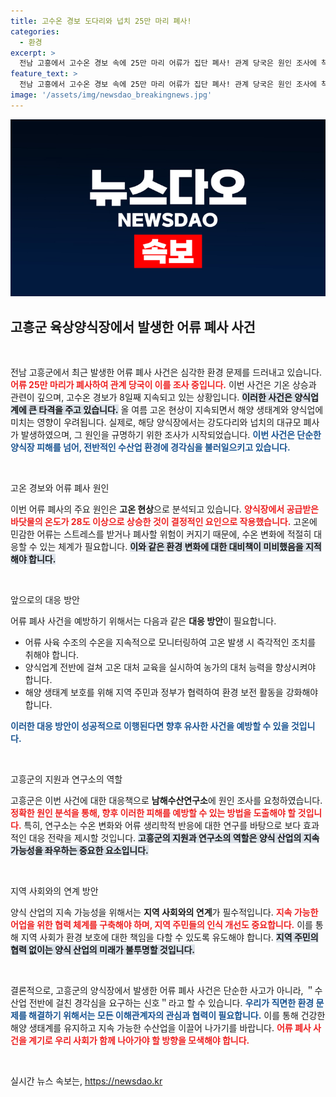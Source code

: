 ```yaml
---
title: 고수온 경보 도다리와 넙치 25만 마리 폐사!
categories:
  - 환경
excerpt: >
  전남 고흥에서 고수온 경보 속에 25만 마리 어류가 집단 폐사! 관계 당국은 원인 조사에 착수하며, 올해 첫 사건으로 더욱 관심이 집중되고 있습니다.
feature_text: >
  전남 고흥에서 고수온 경보 속에 25만 마리 어류가 집단 폐사! 관계 당국은 원인 조사에 착수하며, 올해 첫 사건으로 더욱 관심이 집중되고 있습니다.
image: '/assets/img/newsdao_breakingnews.jpg'
---
```


<p><img src="/assets/img/newsdao_breakingnews.jpg" alt="flaretime 속보" /></p>

<h2 data-ke-size="size26">고흥군 육상양식장에서 발생한 어류 폐사 사건</h2>

<p data-ke-size="size16">&nbsp;</p>

<p>전남 고흥군에서 최근 발생한 어류 폐사 사건은 심각한 환경 문제를 드러내고 있습니다. <b><span style="color: #ee2323;">어류 25만 마리가 폐사하여 관계 당국이 이를 조사 중입니다.</span></b> 이번 사건은 기온 상승과 관련이 깊으며, 고수온 경보가 8일째 지속되고 있는 상황입니다. <b><span style="background-color: #21538527;">이러한 사건은 양식업계에 큰 타격을 주고 있습니다.</span></b> 올 여름 고온 현상이 지속되면서 해양 생태계와 양식업에 미치는 영향이 우려됩니다. 실제로, 해당 양식장에서는 강도다리와 넙치의 대규모 폐사가 발생하였으며, 그 원인을 규명하기 위한 조사가 시작되었습니다. <b><span style="color: #1a5490;">이번 사건은 단순한 양식장 피해를 넘어, 전반적인 수산업 환경에 경각심을 불러일으키고 있습니다.</span></b> </p>

<p data-ke-size="size16">&nbsp;</p>

<p>고온 경보와 어류 폐사 원인</p>

<p>이번 어류 폐사의 주요 원인은 <b>고온 현상</b>으로 분석되고 있습니다. <b><span style="color: #ee2323;">양식장에서 공급받은 바닷물의 온도가 28도 이상으로 상승한 것이 결정적인 요인으로 작용했습니다.</span></b> 고온에 민감한 어류는 스트레스를 받거나 폐사할 위험이 커지기 때문에, 수온 변화에 적절히 대응할 수 있는 체계가 필요합니다. <b><span style="background-color: #21538527;">이와 같은 환경 변화에 대한 대비책이 미비했음을 지적해야 합니다.</span></b> </p>

<p data-ke-size="size16">&nbsp;</p>

<p>앞으로의 대응 방안</p>

<p>어류 폐사 사건을 예방하기 위해서는 다음과 같은 <b>대응 방안</b>이 필요합니다. <ul> 
<li>어류 사육 수조의 수온을 지속적으로 모니터링하여 고온 발생 시 즉각적인 조치를 취해야 합니다.</li> 
<li>양식업계 전반에 걸쳐 고온 대처 교육을 실시하여 농가의 대처 능력을 향상시켜야 합니다.</li> 
<li>해양 생태계 보호를 위해 지역 주민과 정부가 협력하여 환경 보전 활동을 강화해야 합니다.</li> 
</ul> <b><span style="color: #1a5490;">이러한 대응 방안이 성공적으로 이행된다면 향후 유사한 사건을 예방할 수 있을 것입니다.</span></b> </p>

<p data-ke-size="size16">&nbsp;</p>

<p>고흥군의 지원과 연구소의 역할</p>

<p>고흥군은 이번 사건에 대한 대응책으로 <b>남해수산연구소</b>에 원인 조사를 요청하였습니다. <b><span style="color: #ee2323;">정확한 원인 분석을 통해, 향후 이러한 피해를 예방할 수 있는 방법을 도출해야 할 것입니다.</span></b> 특히, 연구소는 수온 변화와 어류 생리학적 반응에 대한 연구를 바탕으로 보다 효과적인 대응 전략을 제시할 것입니다. <b><span style="background-color: #21538527;">고흥군의 지원과 연구소의 역할은 양식 산업의 지속 가능성을 좌우하는 중요한 요소입니다.</span></b> </p>

<p data-ke-size="size16">&nbsp;</p>

<p>지역 사회와의 연계 방안</p>

<p>양식 산업의 지속 가능성을 위해서는 <b>지역 사회와의 연계</b>가 필수적입니다. <b><span style="color: #ee2323;">지속 가능한 어업을 위한 협력 체계를 구축해야 하며, 지역 주민들의 인식 개선도 중요합니다.</span></b> 이를 통해 지역 사회가 환경 보호에 대한 책임을 다할 수 있도록 유도해야 합니다. <b><span style="background-color: #21538527;">지역 주민의 협력 없이는 양식 산업의 미래가 불투명할 것입니다.</span></b></p>

<p data-ke-size="size16">&nbsp;</p>

<p>결론적으로, 고흥군의 양식장에서 발생한 어류 폐사 사건은 단순한 사고가 아니라, ＂수산업 전반에 걸친 경각심을 요구하는 신호＂라고 할 수 있습니다. <b><span style="color: #1a5490;">우리가 직면한 환경 문제를 해결하기 위해서는 모든 이해관계자의 관심과 협력이 필요합니다.</span></b> 이를 통해 건강한 해양 생태계를 유지하고 지속 가능한 수산업을 이끌어 나가기를 바랍니다. <b><span style="color: #ee2323;">어류 폐사 사건을 계기로 우리 사회가 함께 나아가야 할 방향을 모색해야 합니다.</span></b></p>

<p data-ke-size="size16">&nbsp;</p>
실시간 뉴스 속보는, <a href="https://newsdao.kr" rel="dofollow">https://newsdao.kr</a>


